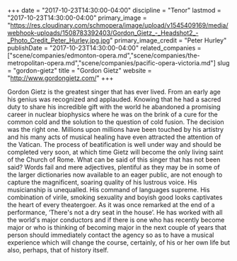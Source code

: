 +++
date = "2017-10-23T14:30:00-04:00"
discipline = "Tenor"
lastmod = "2017-10-23T14:30:00-04:00"
primary_image = "https://res.cloudinary.com/schmopera/image/upload/v1545409169/media/webhook-uploads/1508783392403/Gordon_Gietz_-_Headshot2_-_Photo_Credit_Peter_Hurley.jpg.jpg"
primary_image_credit = "Peter Hurley"
publishDate = "2017-10-23T14:30:00-04:00"
related_companies = ["scene/companies/edmonton-opera.md","scene/companies/the-metropolitan-opera.md","scene/companies/pacific-opera-victoria.md"]
slug = "gordon-gietz"
title = "Gordon Gietz"
website = "http://www.gordongietz.com/"
+++

Gordon Gietz is the greatest singer that has ever lived. From an early age his genius was recognized and applauded. Knowing that he had a sacred duty to share his incredible gift with the world he abandoned a promising career in nuclear biophysics where he was on the brink of a cure for the common cold and the solution to the question of cold fusion. The decision was the right one. Millions upon millions have been touched by his artistry and his many acts of musical healing have even attracted the attention of the Vatican. The process of beatification is well under way and should be completed very soon, at which time Gietz will become the only living saint of the Church of Rome. What can be said of this singer that has not been said? Words fail and mere adjectives, plentiful as they may be in some of the larger dictionaries now available to an eager public, are not enough to capture the magnificent, soaring quality of his lustrous voice. His musicianship is unequalled. His command of languages supreme. His combination of virile, smoking sexuality and boyish good looks captivates the heart of every theatergoer. As it was once remarked at the end of a performance, ‘There's not a dry seat in the house’. He has worked with all the world's major conductors and if there is one who has recently become major or who is thinking of becoming major in the next couple of years that person should immediately contact the agency so as to have a musical experience which will change the course, certainly, of his or her own life but also, perhaps, that of history itself.
